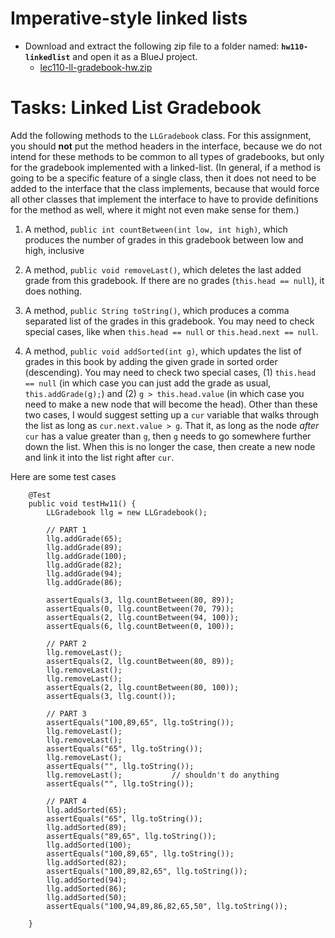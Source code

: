 # Imperative-style linked lists

- Download and extract the following zip file to a folder named: **`hw110-linkedlist`** and open it as a BlueJ project.
  - [lec110-ll-gradebook-hw.zip](lec110-ll-gradebook-hw.zip)

# Tasks: Linked List Gradebook

Add the following methods to the `LLGradebook` class. For this assignment, you should **not** put the method headers in the interface, because we do not intend for these methods to be common to all types of gradebooks, but only for the gradebook implemented with a linked-list. (In general, if a method is going to be a specific feature of a single class, then it does not need to be added to the interface that the class implements, because that would force all other classes that implement the interface to have to provide definitions for the method as well, where it might not even make sense for them.)

1. A method, `public int countBetween(int low, int high)`, which produces the number of grades in this gradebook between low and high, inclusive

1. A method, `public void removeLast()`, which deletes the last added grade from this gradebook. If there are no grades (`this.head == null`), it does nothing.

1. A method, `public String toString()`, which produces a comma separated list of the grades in this gradebook. You may need to check special cases, like when `this.head == null` or `this.head.next == null`. 

1. A method, `public void addSorted(int g)`, which updates the list of grades in this book by adding the given grade in sorted order (descending). You may need to check two special cases, (1) `this.head == null` (in which case you can just add the grade as usual, `this.addGrade(g);`) and (2) `g > this.head.value` (in which case you need to make a new node that will become the head). Other than these two cases, I would suggest setting up a `cur` variable that walks through the list as long as `cur.next.value > g`. That it, as long as the node *after* `cur` has a value greater than `g`, then `g` needs to go somewhere further down the list. When this is no longer the case, then create a new node and link it into the list right after `cur`.

Here are some test cases

```
    @Test 
    public void testHw11() {
        LLGradebook llg = new LLGradebook();

        // PART 1
        llg.addGrade(65);
        llg.addGrade(89);
        llg.addGrade(100);
        llg.addGrade(82);
        llg.addGrade(94);
        llg.addGrade(86);

        assertEquals(3, llg.countBetween(80, 89));
        assertEquals(0, llg.countBetween(70, 79));
        assertEquals(2, llg.countBetween(94, 100));
        assertEquals(6, llg.countBetween(0, 100));

        // PART 2
        llg.removeLast();
        assertEquals(2, llg.countBetween(80, 89));
        llg.removeLast();
        llg.removeLast();
        assertEquals(2, llg.countBetween(80, 100));
        assertEquals(3, llg.count());

        // PART 3
        assertEquals("100,89,65", llg.toString());
        llg.removeLast();
        llg.removeLast();
        assertEquals("65", llg.toString());
        llg.removeLast();
        assertEquals("", llg.toString());
        llg.removeLast();           // shouldn't do anything
        assertEquals("", llg.toString());

        // PART 4
        llg.addSorted(65);
        assertEquals("65", llg.toString());
        llg.addSorted(89);
        assertEquals("89,65", llg.toString());
        llg.addSorted(100);
        assertEquals("100,89,65", llg.toString());
        llg.addSorted(82);
        assertEquals("100,89,82,65", llg.toString());
        llg.addSorted(94);
        llg.addSorted(86);
        llg.addSorted(50);
        assertEquals("100,94,89,86,82,65,50", llg.toString());

    }
```



